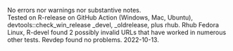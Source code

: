 No errors nor warnings nor substantive notes.  
Tested on R-release on GitHub Action (Windows, Mac, Ubuntu), devtools::check_win_release _devel, _oldrelease, plus rhub. Rhub Fedora Linux, R-devel found 2 possibly invalid URLs that have worked in numerous other tests.  Revdep found no problems.  2022-10-13.  
